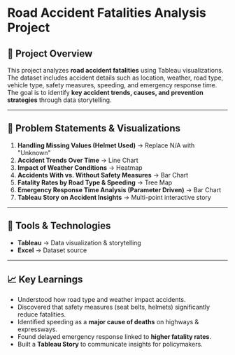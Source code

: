 # Road Accident Fatalities Analysis Project

## 📌 Project Overview

This project analyzes **road accident fatalities** using Tableau
visualizations.\
The dataset includes accident details such as location, weather, road
type, vehicle type, safety measures, speeding, and emergency response
time.\
The goal is to identify **key accident trends, causes, and prevention
strategies** through data storytelling.

------------------------------------------------------------------------

## 📝 Problem Statements & Visualizations

1.  **Handling Missing Values (Helmet Used)** → Replace N/A with
    "Unknown"
2.  **Accident Trends Over Time** → Line Chart
3.  **Impact of Weather Conditions** → Heatmap
4.  **Accidents With vs. Without Safety Measures** → Bar Chart
5.  **Fatality Rates by Road Type & Speeding** → Tree Map
6.  **Emergency Response Time Analysis (Parameter Driven)** → Bar Chart
7.  **Tableau Story on Accident Insights** → Multi-point interactive
    story

------------------------------------------------------------------------

## 🚀 Tools & Technologies

-   **Tableau** → Data visualization & storytelling
-   **Excel** → Dataset source
  
------------------------------------------------------------------------

## 📈 Key Learnings

-   Understood how road type and weather impact accidents.
-   Discovered that safety measures (seat belts, helmets) significantly
    reduce fatalities.
-   Identified speeding as a **major cause of deaths** on highways &
    expressways.
-   Found delayed emergency response linked to **higher fatality
    rates**.
-   Built a **Tableau Story** to communicate insights for policymakers.
